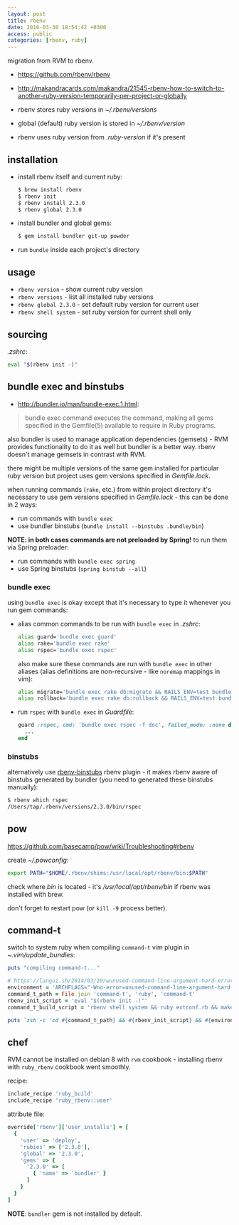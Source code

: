 ```yaml
---
layout: post
title: rbenv
date: 2016-03-30 18:54:42 +0300
access: public
categories: [rbenv, ruby]
---
```


migration from RVM to rbenv.

<!-- more -->

- <https://github.com/rbenv/rbenv>
- <http://makandracards.com/makandra/21545-rbenv-how-to-switch-to-another-ruby-version-temporarily-per-project-or-globally>

- rbenv stores ruby versions in _~/.rbenv/versions_
- global (default) ruby version is stored in _~/.rbenv/version_
- rbenv uses ruby version from _.ruby-version_ if it's present

## installation

- install rbenv itself and current ruby:

  ```sh
  $ brew install rbenv
  $ rbenv init
  $ rbenv install 2.3.0
  $ rbenv global 2.3.0
  ```

- install bundler and global gems:

  ```sh
  $ gem install bundler git-up powder
  ```

- run `bundle` inside each project's directory

## usage

- `rbenv version` - show current ruby version
- `rbenv versions` - list all installed ruby versions
- `rbenv global 2.3.0` - set default ruby version for current user
- `rbenv shell system` - set ruby version for current shell only

## sourcing

_.zshrc_:

```sh
eval "$(rbenv init -)"
```

## bundle exec and binstubs

- <http://bundler.io/man/bundle-exec.1.html>:

> bundle exec command executes the command, making all gems specified
> in the Gemfile(5) available to require in Ruby programs.

also bundler is used to manage application dependencies (gemsets) -
RVM provides functionality to do it as well but bundler is a better way.
rbenv doesn't manage gemsets in contrast with RVM.

there might be multiple versions of the same gem installed for particular
ruby version but project uses gem versions specified in _Gemfile.lock_.

when running commands (`rake`, etc.) from within project directory it's necessary
to use gem versions specified in _Gemfile.lock_ - this can be done in 2 ways:

- run commands with `bundle exec`
- use bundler binstubs (`bundle install --binstubs .bundle/bin`)

**NOTE: in both cases commands are not preloaded by Spring!**
to run them via Spring preloader:

- run commands with `bundle exec spring`
- use Spring binstubs (`spring binstub --all`)

### bundle exec

using `bundle exec` is okay except that it's necessary to type it whenever
you run gem commands:

- alias common commands to be run with `bundle exec` in _.zshrc_:

  ```sh
  alias guard='bundle exec guard'
  alias rake='bundle exec rake'
  alias rspec='bundle exec rspec'
  ```

  also make sure these commands are run with `bundle exec` in other aliases
  (alias definitions are non-recursive - like `noremap` mappings in vim):

  ```sh
  alias migrate='bundle exec rake db:migrate && RAILS_ENV=test bundle exec rake db:migrate'
  alias rollback='bundle exec rake db:rollback && RAILS_ENV=test bundle exec rake db:rollback'
  ```

- run `rspec` with `bundle exec` in _Guardfile_:

  ```ruby
  guard :rspec, cmd: 'bundle exec rspec -f doc', failed_mode: :none do
    ...
  end
  ```

### binstubs

alternatively use [rbenv-binstubs](https://github.com/ianheggie/rbenv-binstubs)
rbenv plugin - it makes rbenv aware of binstubs generated by bundler
(you need to generated these binstubs manually):

```sh
$ rbenv which rspec
/Users/tap/.rbenv/versions/2.3.0/bin/rspec
```

## pow

<https://github.com/basecamp/pow/wiki/Troubleshooting#rbenv>

create _~/.powconfig_:

```sh
export PATH="$HOME/.rbenv/shims:/usr/local/opt/rbenv/bin:$PATH"
```

check where _bin_ is located - it's _/usr/local/opt/rbenv/bin_ if
rbenv was installed with brew.

don't forget to restart pow (or `kill -9` process better).

## command-t

switch to system ruby when compiling `command-t` vim plugin in _~.vim/update_bundles_:

```ruby
puts "compiling command-t..."

# https://langui.sh/2014/03/10/wunused-command-line-argument-hard-error-in-future-is-a-harsh-mistress
environment = 'ARCHFLAGS="-Wno-error=unused-command-line-argument-hard-error-in-future"'
command_t_path = File.join 'command-t', 'ruby', 'command-t'
rbenv_init_script = 'eval "$(rbenv init -)"'
command_t_build_script = 'rbenv shell system && ruby extconf.rb && make'

puts `zsh -c 'cd #{command_t_path} && #{rbenv_init_script} && #{environment} #{command_t_build_script}'`
```

## chef

RVM cannot be installed on debian 8 with `rvm` cookbook -
installing rbenv with `ruby_rbenv` cookbook went smoothly.

recipe:

```ruby
include_recipe 'ruby_build'
include_recipe 'ruby_rbenv::user'
```

attribute file:

```ruby
override['rbenv']['user_installs'] = [
  {
    'user' => 'deploy',
    'rubies' => ['2.3.0'],
    'global' => '2.3.0',
    'gems' => {
      '2.3.0' => [
        { 'name' => 'bundler' }
      ]
    }
  }
]
```

**NOTE**: `bundler` gem is not installed by default.

